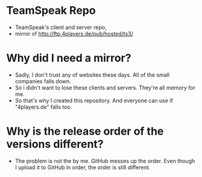 # TeamSpeak Repo
* TeamSpeak's client and server repo,
* mirror of http://ftp.4players.de/pub/hosted/ts3/
# Why did I need a mirror?
* Sadly, I don't trust any of websites these days. All of the small companies falls down. 
* So i didn't want to lose these clients and servers. They're all memory for me.
* So that's why I created this repository. And everyone can use if "4players.de" falls too.
# Why is the release order of the versions different?
* The problem is not the by me. GitHub messes up the order. Even though I upload it to GitHub in order, the order is still different.
